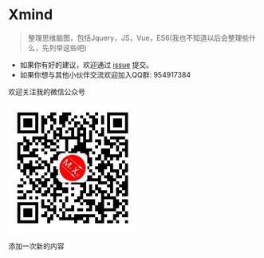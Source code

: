# Xmind
> 整理思维脑图，包括Jquery，JS，Vue，ES6(我也不知道以后会整理些什么，先列举这些吧)

 - 如果你有好的建议，欢迎通过 [issue](https://github.com/mrxu0/Xmind/issues) 提交。
 - 如果你想与其他小伙伴交流欢迎加入QQ群: 954917384


欢迎关注我的微信公众号

![](https://raw.githubusercontent.com/mrxu0/images/master/weixin-qrcode.jpg)

添加一次新的内容